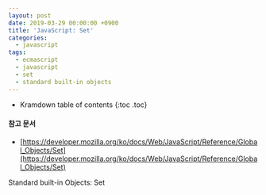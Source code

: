 ```yaml
---
layout: post
date: 2019-03-29 00:00:00 +0900
title: 'JavaScript: Set'
categories:
  - javascript
tags:
  - ecmascript
  - javascript
  - set
  - standard built-in objects
---
```


* Kramdown table of contents
{:toc .toc}

#### 참고 문서

- [https://developer.mozilla.org/ko/docs/Web/JavaScript/Reference/Global_Objects/Set](https://developer.mozilla.org/ko/docs/Web/JavaScript/Reference/Global_Objects/Set)

Standard built-in Objects: Set
